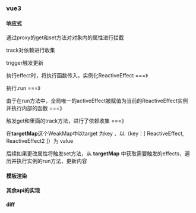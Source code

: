 ### vue3

#### 响应式
通过proxy的get和set方法对对象内的属性进行拦截

track对依赖进行收集

trigger触发更新

执行effect时，将执行函数传入，实例化ReactiveEffect ===》 

执行.run ===》 

由于在run方法中，全局唯一的activeEffect被赋值为当前的ReactiveEffect实例 并执行内部的函数 ===》

触发get和里面的track方法，进行了依赖收集 ===》

在**targetMap**这个WeakMap中以target 为key 、以（key：[ ReactiveEffect, ReactiveEffect2 ]）为 value

后续如果更改属性将触发set方法，从 **targetMap** 中获取需要触发的effects，遍历并执行实例的run方法，更新内容

#### 模板渲染

#### 其余api的实现

#### diff
